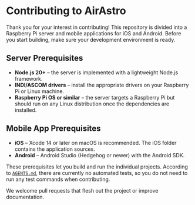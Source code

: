 # Contributing to AirAstro

Thank you for your interest in contributing! This repository is divided into a
Raspberry Pi server and mobile applications for iOS and Android. Before you
start building, make sure your development environment is ready.

## Server Prerequisites

- **Node.js 20+** – the server is implemented with a lightweight Node.js
  framework.
- **INDI/ASCOM drivers** – install the appropriate drivers on your Raspberry Pi
  or Linux machine.
- **Raspberry Pi OS or similar** – the server targets a Raspberry Pi but should
  run on any Linux distribution once the dependencies are installed.

## Mobile App Prerequisites

- **iOS** – Xcode 14 or later on macOS is recommended. The iOS folder contains
  the application sources.
- **Android** – Android Studio (Hedgehog or newer) with the Android SDK.

These prerequisites let you build and run the individual projects. According to
[`AGENTS.md`](AGENTS.md), there are currently no automated tests, so you do not
need to run any test commands when contributing.

We welcome pull requests that flesh out the project or improve documentation.
